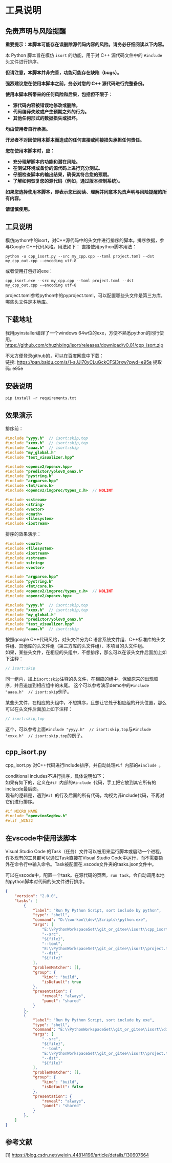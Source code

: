 # 工具说明

## 免责声明与风险提醒

**重要提示：本脚本可能存在误删除源代码内容的风险。请务必仔细阅读以下内容。**

本 Python 脚本旨在模仿 `isort` 的功能，用于对 C++ 源代码文件中的 `#include` 头文件进行排序。  
  
**但请注意，本脚本并非完善，功能可能存在缺陷（bugs）。**

**强烈建议您在使用本脚本之前，务必对您的 C++ 源代码进行完整备份。**

**使用本脚本所带来的任何风险和后果，包括但不限于：**

* **源代码内容被错误地修改或删除。**
* **代码编译失败或产生预期之外的行为。**
* **其他任何形式的数据损失或损坏。**

**均由使用者自行承担。**

**开发者不对因使用本脚本而造成的任何直接或间接损失承担任何责任。**

**您在使用本脚本时，应：**

* **充分理解脚本的功能和潜在风险。**
* **在测试环境或备份的源代码上进行充分测试。**
* **仔细检查脚本的输出结果，确保其符合您的预期。**
* **了解如何恢复您的源代码（例如，通过版本控制系统）。**

**如果您选择使用本脚本，即表示您已阅读、理解并同意本免责声明与风险提醒的所有内容。**

**请谨慎使用。**

## 工具说明

模仿python中的isort，对C++源代码中的头文件进行排序的脚本。排序依据，参与Google C++代码风格。用法如下：
直接使用python脚本用法：
```shell
python -u cpp_isort.py --src my_cpp.cpp --toml project.toml --dst my_cpp_out.cpp --encoding utf-8
```

或者使用打包好的exe：
```shell
cpp_isort.exe --src my_cpp.cpp --toml project.toml --dst my_cpp_out.cpp --encoding utf-8
```

project.toml参考python中的pyproject.toml，可以配置哪些头文件是第三方库，哪些头文件是本地库。

## 下载地址
我用pyinstaller编译了一个windows 64w位的exe，方便不熟悉python的同行使用。  
https://github.com/chuzhixing/isort/releases/download/v0.01/cpp_isort.zip  

不太方便登录github的，可以在百度网盘中下载：  
链接: https://pan.baidu.com/s/1-sJJi70yCLuGckCFSl3rxw?pwd=e95e 提取码: e95e  

## 安装说明
```shell
pip install -r requirements.txt
```

## 效果演示

排序前：  

```c++
#include "yyyy.h"  // isort:skip,top
#include "xxxx.h"  // isort:skip,top
#include "aaaa.h"  // isort:skip
#include "my_global.h"
#include "test_visualizer.hpp"

#include <opencv2/opencv.hpp>
#include "predictor/yolov8_onnx.h"
#include "pystring.h"
#include "argparse.hpp"
#include <fmt/core.h>
#include <opencv2/imgproc/types_c.h>  // NOLINT

#include <sstream>
#include <string>
#include <vector>
#include <cmath>
#include <filesystem>
#include <iostream>
```

排序的效果演示：  

```c++
#include <cmath>
#include <filesystem>
#include <iostream>
#include <sstream>
#include <string>
#include <vector>

#include "argparse.hpp"
#include "pystring.h"
#include <fmt/core.h>
#include <opencv2/imgproc/types_c.h>  // NOLINT
#include <opencv2/opencv.hpp>

#include "yyyy.h"  // isort:skip,top
#include "xxxx.h"  // isort:skip,top
#include "my_global.h"
#include "predictor/yolov8_onnx.h"
#include "test_visualizer.hpp"
#include "aaaa.h"  // isort:skip
```

按照google C++代码风格，对头文件分为C 语言系统文件组、C++标准库的头文件组、其他库的头文件组（第三方库的头文件组）、本项目的头文件组。  
如果，某些头文件，在相应的头组中，不想排序，那么可以在该头文件后面加上如下注释：  

```c++
// isort:skip
```

同一组内，加上`isort:skip`注释的头文件，在相应的组中，保留原来的出现顺序，并且追加到相应组中的末尾。 这个可以参考演示demo中的`#include "aaaa.h"  // isort:skip`例子。    


某些头文件，在相应的头组中，不想排序，且想让它处于相应组的开头位置，那么可以在头文件后面加上如下注释： 

```c++
// isort:skip,top
```

这个，可以参考上面`#include "yyyy.h"  // isort:skip,top`与`#include "xxxx.h"  // isort:skip,top`的例子。

## cpp_isort.py
cpp_isort.py 对C++代码进行include排序，并自动处理`#if `内部的`#include `。  

conditional includes不进行排序，具体说明如下：  
如果有如下的，定义在`#if `内部的`#include `代码，手工把它放到其它所有的inclucde最后面。  
现有的逻辑是，遇到`#if `的行及后面的所有代码，均视为非include代码，不再对它们进行排序。  

```C++
#if MICRO_NAME
#include "openvinoSegNew.h"
#elif _WIN32
```

## 在vscode中使用该脚本 

Visual Studio Code 的Task（任务）文件可以被用来运行脚本或启动一个进程。  
许多现有的工具都可以通过Task直接在Visual Studio Code中运行，而不需要额外在命令行中输入命令。Task被配置在.vscode文件夹的tasks.json文件中。  

可以在vscode中，配置一个task。在源代码的页面，`run task`，会自动调用本地的python脚本对代码的头文件进行排序。

```json
{
    "version": "2.0.0",
    "tasks": [
        {
            "label": "Run My Python Script, sort include by python",
            "type": "shell",
            "command": "D:\\workon\\dev\\Scripts\\python.exe",
            "args": [
                "E:\\PythonWorkspaceSet\\git_or_gitee\\isort\\cpp_isort.py",
                "--src",
                "${file}",
                "--toml",
                "E:\\PythonWorkspaceSet\\git_or_gitee\\isort\\project.toml",
                "--dst",
                "${file}"
            ],
            "problemMatcher": [],
            "group": {
                "kind": "build",
                "isDefault": true
            },
            "presentation": {
                "reveal": "always",
                "panel": "shared"
            }
        },
        {
            "label": "Run My Python Script, sort include by exe",
            "type": "shell",
            "command": "E:\\PythonWorkspaceSet\\git_or_gitee\\isort\\dist\\cpp_isort\\cpp_isort.exe",
            "args": [
                "--src",
                "${file}",
                "--toml",
                "E:\\PythonWorkspaceSet\\git_or_gitee\\isort\\project.toml",
                "--dst",
                "${file}"
            ],
            "problemMatcher": [],
            "group": {
                "kind": "build",
                "isDefault": false
            },
            "presentation": {
                "reveal": "always",
                "panel": "shared"
            }
        },
    ]
}
```

## 参考文献
[1] https://blog.csdn.net/weixin_44814196/article/details/130607664  
